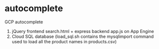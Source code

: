 # autocomplete
GCP autocomplete

1. jQuery frontend search.html + express backend app.js on App Engine
2. Cloud SQL database (load_sql.sh contains the mysqlimport command used to load all the product names in products.csv)
